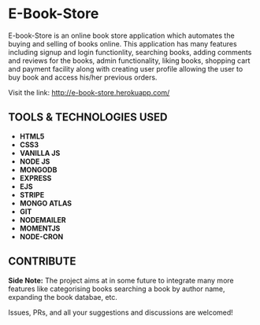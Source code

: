 # E-Book-Store
E-book-Store is an online book store application which automates the buying and selling of books online. This application has many features including signup and login functionlity, searching books, adding comments and reviews for the books, admin functionality, liking books, shopping cart and payment facility along with creating user profile allowing the user to buy book and access his/her previous orders.

Visit the link: http://e-book-store.herokuapp.com/

## TOOLS & TECHNOLOGIES USED
- **HTML5**
- **CSS3**
- **VANILLA JS**
- **NODE JS** 
- **MONGODB**
- **EXPRESS**
- **EJS**
- **STRIPE**
- **MONGO ATLAS**
- **GIT**
- **NODEMAILER**
- **MOMENTJS**
- **NODE-CRON**

## CONTRIBUTE
**Side Note:** The project aims at in some future to integrate many more features like categorising books searching a book by author name, expanding the book databae, etc.

Issues, PRs, and all your suggestions and discussions are welcomed!